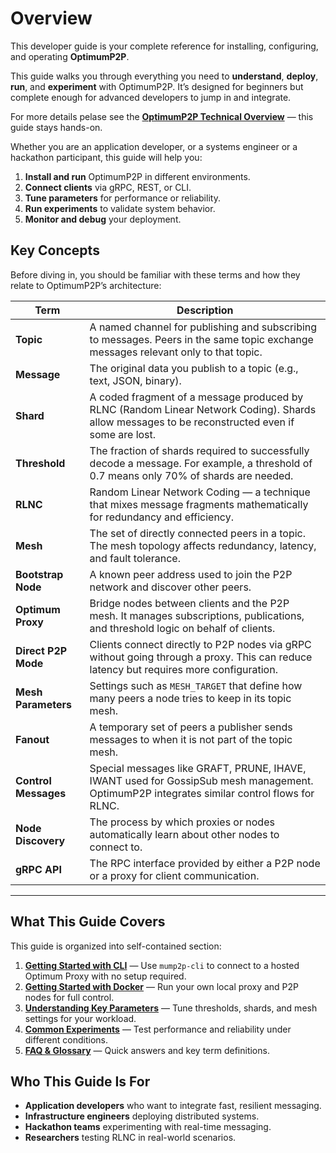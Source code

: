 # Overview

This developer guide is your complete reference for installing, configuring, and operating **OptimumP2P**.

This guide walks you through everything you need to **understand**, **deploy**, **run**, and **experiment** with OptimumP2P.
It’s designed for beginners but complete enough for advanced developers to jump in and integrate.

For more details pelase see the **[OptimumP2P Technical Overview](../learn/overview/p2p.md)** — this guide stays hands-on.

Whether you are an application developer, or a systems engineer or a hackathon participant, this guide will help you:

1. **Install and run** OptimumP2P in different environments.
2. **Connect clients** via gRPC, REST, or CLI.
3. **Tune parameters** for performance or reliability.
4. **Run experiments** to validate system behavior.
5. **Monitor and debug** your deployment.

## Key Concepts

Before diving in, you should be familiar with these terms and how they relate to OptimumP2P’s architecture:

| Term         | Description |
|--------------|-------------|
| **Topic**    | A named channel for publishing and subscribing to messages. Peers in the same topic exchange messages relevant only to that topic. |
| **Message**  | The original data you publish to a topic (e.g., text, JSON, binary). |
| **Shard**    | A coded fragment of a message produced by RLNC (Random Linear Network Coding). Shards allow messages to be reconstructed even if some are lost. |
| **Threshold**| The fraction of shards required to successfully decode a message. For example, a threshold of 0.7 means only 70% of shards are needed. |
| **RLNC**     | Random Linear Network Coding — a technique that mixes message fragments mathematically for redundancy and efficiency. |
| **Mesh**     | The set of directly connected peers in a topic. The mesh topology affects redundancy, latency, and fault tolerance. |
| **Bootstrap Node** | A known peer address used to join the P2P network and discover other peers. |
| **Optimum Proxy** | Bridge nodes between clients and the P2P mesh. It manages subscriptions, publications, and threshold logic on behalf of clients. |
| **Direct P2P Mode** | Clients connect directly to P2P nodes via gRPC without going through a proxy. This can reduce latency but requires more configuration. |
| **Mesh Parameters** | Settings such as `MESH_TARGET` that define how many peers a node tries to keep in its topic mesh. |
| **Fanout**   | A temporary set of peers a publisher sends messages to when it is not part of the topic mesh. |
| **Control Messages** | Special messages like GRAFT, PRUNE, IHAVE, IWANT used for GossipSub mesh management. OptimumP2P integrates similar control flows for RLNC. |
| **Node Discovery** | The process by which proxies or nodes automatically learn about other nodes to connect to. |
| **gRPC API** | The RPC interface provided by either a P2P node or a proxy for client communication. |

---


## What This Guide Covers

This guide is organized into self-contained section:

1. **[Getting Started with CLI](01-getting-started-cli.md)** — Use `mump2p-cli` to connect to a hosted Optimum Proxy with no setup required.
2. **[Getting Started with Docker](02-getting-started-docker.md)** — Run your own local proxy and P2P nodes for full control.
3. **[Understanding Key Parameters](03-parameters.md)** — Tune thresholds, shards, and mesh settings for your workload.
4. **[Common Experiments](04-experiments.md)** — Test performance and reliability under different conditions.
5. **[FAQ & Glossary](05-faq-glossary.md)** — Quick answers and key term definitions.



## Who This Guide Is For

* **Application developers** who want to integrate fast, resilient messaging.
* **Infrastructure engineers** deploying distributed systems.
* **Hackathon teams** experimenting with real-time messaging.
* **Researchers** testing RLNC in real-world scenarios.

